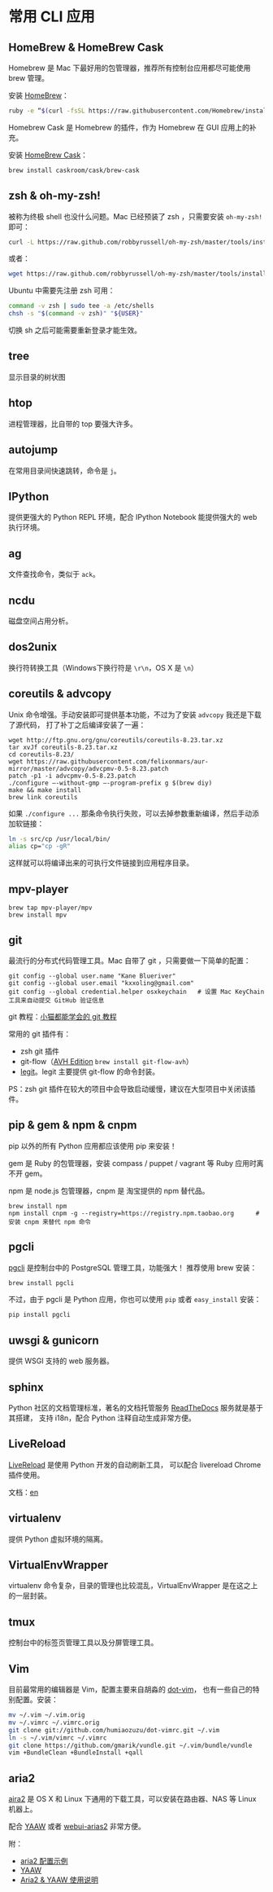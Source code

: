 # 常用 CLI 应用

## HomeBrew & HomeBrew Cask

Homebrew 是 Mac 下最好用的包管理器，推荐所有控制台应用都尽可能使用 brew 管理。

安装 [HomeBrew](http://brew.sh)：

```sh
ruby -e “$(curl -fsSL https://raw.githubusercontent.com/Homebrew/install/master/install)”
```

Homebrew Cask 是 Homebrew 的插件，作为 Homebrew 在 GUI 应用上的补充。

安装 [HomeBrew Cask](https://github.com/caskroom/homebrew-cask)：

```sh
brew install caskroom/cask/brew-cask
```


## zsh & oh-my-zsh!

被称为终极 shell 也没什么问题。Mac 已经预装了 zsh ，只需要安装 `oh-my-zsh!` 即可：

```sh
curl -L https://raw.github.com/robbyrussell/oh-my-zsh/master/tools/install.sh | sh
```

或者：

```sh
wget https://raw.github.com/robbyrussell/oh-my-zsh/master/tools/install.sh -O - | sh
```

Ubuntu 中需要先注册 zsh 可用：

```sh
command -v zsh | sudo tee -a /etc/shells
chsh -s "$(command -v zsh)" "${USER}"
```

切换 sh 之后可能需要重新登录才能生效。


## tree

显示目录的树状图



## htop

进程管理器，比自带的 top 要强大许多。



## autojump

在常用目录间快速跳转，命令是 `j`。



## IPython

提供更强大的 Python REPL 环境，配合 IPython Notebook 能提供强大的 web 执行环境。



## ag

文件查找命令，类似于 `ack`。


## ncdu

磁盘空间占用分析。


## dos2unix

换行符转换工具（Windows下换行符是 ``\r\n``，OS X 是 ``\n``）


## coreutils & advcopy

Unix 命令增强。手动安装即可提供基本功能，不过为了安装 ``advcopy`` 我还是下载了源代码，
打了补丁之后编译安装了一遍：

```shell
wget http://ftp.gnu.org/gnu/coreutils/coreutils-8.23.tar.xz
tar xvJf coreutils-8.23.tar.xz
cd coreutils-8.23/
wget https://raw.githubusercontent.com/felixonmars/aur-mirror/master/advcopy/advcpmv-0.5-8.23.patch
patch -p1 -i advcpmv-0.5-8.23.patch
./configure –-without-gmp –-program-prefix g $(brew diy)
make && make install
brew link coreutils
```

如果 ``./configure ...`` 那条命令执行失败，可以去掉参数重新编译，然后手动添加软链接：

```sh
ln -s src/cp /usr/local/bin/
alias cp="cp -gR"
```

这样就可以将编译出来的可执行文件链接到应用程序目录。


## mpv-player

```
brew tap mpv-player/mpv
brew install mpv
```


## git

最流行的分布式代码管理工具。Mac 自带了 git ，只需要做一下简单的配置：

```shell
git config --global user.name "Kane Blueriver"
git config --global user.email "kxxoling@gmail.com"
git config --global credential.helper osxkeychain 	# 设置 Mac KeyChain 工具来自动提交 GitHub 验证信息
```

git 教程：[小猫都能学会的 git 教程](http://www.davidrevoy.com/article193/guide-building-krita-on-linux-for-cats)

常用的 git 插件有：

* zsh git 插件
* git-flow（[AVH Edition](https://github.com/petervanderdoes/gitflow) ``brew install git-flow-avh``）
* [legit](https://github.com/kennethreitz/legit)。legit 主要提供 git-flow 的命令封装。

PS：zsh git 插件在较大的项目中会导致启动缓慢，建议在大型项目中关闭该插件。


## pip & gem & npm & cnpm

pip 以外的所有 Python 应用都应该使用 pip 来安装！

gem 是 Ruby 的包管理器，安装 compass / puppet / vagrant 等 Ruby 应用时离不开 gem。

npm 是 node.js 包管理器，cnpm 是 淘宝提供的 npm 替代品。

```
brew install npm
npm install cnpm -g --registry=https://registry.npm.taobao.org 		# 安装 cnpm 来替代 npm 命令
```



## pgcli

[pgcli](https://github.com/amjith/pgcli) 是控制台中的 PostgreSQL 管理工具，功能强大！
推荐使用 brew 安装：

```sh
brew install pgcli
```

不过，由于 pgcli 是 Python 应用，你也可以使用 ``pip`` 或者 ``easy_install`` 安装：

```sh
pip install pgcli
```


## uwsgi & gunicorn

提供 WSGI 支持的 web 服务器。



## sphinx

Python 社区的文档管理标准，著名的文档托管服务 [ReadTheDocs](http://rtfd.org) 服务就是基于其搭建，
支持 i18n，配合 Python 注释自动生成非常方便。



## LiveReload

[LiveReload](https://github.com/lepture/python-livereload) 是使用 Python 开发的自动刷新工具，
可以配合 livereload Chrome 插件使用。

文档：[en](https://github.com/lepture/python-livereload)



## virtualenv

提供 Python 虚拟环境的隔离。



## VirtualEnvWrapper

virtualenv 命令复杂，目录的管理也比较混乱，VirtualEnvWrapper 是在这之上的一层封装。



## tmux

控制台中的标签页管理工具以及分屏管理工具。


## Vim

目前最常用的编辑器是 Vim，配置主要来自胡淼的 [dot-vim](https://github.com/humiaozuzu/dot-vimrc)，
也有一些自己的特别配置。安装：

```sh
mv ~/.vim ~/.vim.orig
mv ~/.vimrc ~/.vimrc.orig
git clone git://github.com/humiaozuzu/dot-vimrc.git ~/.vim
ln -s ~/.vim/vimrc ~/.vimrc
git clone https://github.com/gmarik/vundle.git ~/.vim/bundle/vundle
vim +BundleClean +BundleInstall +qall
```


## aria2

[aira2](http://aria2.sourceforge.net/) 是 OS X 和 Linux 下通用的下载工具，可以安装在路由器、NAS 等 Linux 机器上。

配合 [YAAW](https://github.com/binux/yaaw) 或者 [webui-arias2](https://github.com/ziahamza/webui-aria2) 非常方便。

附：
* [aria2 配置示例](http://blog.binux.me/2012/12/aria2-examples/)
* [YAAW](http://binux.github.io/yaaw/)
* [Aria2 & YAAW 使用说明](http://aria2c.com/usage.html)


